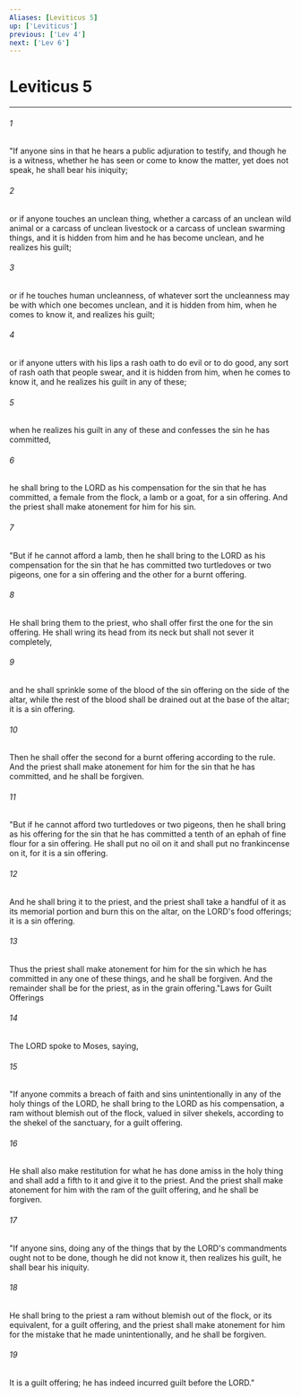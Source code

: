 ```yaml
---
Aliases: [Leviticus 5]
up: ['Leviticus']
previous: ['Lev 4']
next: ['Lev 6']
---
```

# Leviticus 5
***



###### 1 
"If anyone sins in that he hears a public adjuration to testify, and though he is a witness, whether he has seen or come to know the matter, yet does not speak, he shall bear his iniquity; 

###### 2 
or if anyone touches an unclean thing, whether a carcass of an unclean wild animal or a carcass of unclean livestock or a carcass of unclean swarming things, and it is hidden from him and he has become unclean, and he realizes his guilt; 

###### 3 
or if he touches human uncleanness, of whatever sort the uncleanness may be with which one becomes unclean, and it is hidden from him, when he comes to know it, and realizes his guilt; 

###### 4 
or if anyone utters with his lips a rash oath to do evil or to do good, any sort of rash oath that people swear, and it is hidden from him, when he comes to know it, and he realizes his guilt in any of these; 

###### 5 
when he realizes his guilt in any of these and confesses the sin he has committed, 

###### 6 
he shall bring to the LORD as his compensation for the sin that he has committed, a female from the flock, a lamb or a goat, for a sin offering. And the priest shall make atonement for him for his sin. 

###### 7 
"But if he cannot afford a lamb, then he shall bring to the LORD as his compensation for the sin that he has committed two turtledoves or two pigeons, one for a sin offering and the other for a burnt offering. 

###### 8 
He shall bring them to the priest, who shall offer first the one for the sin offering. He shall wring its head from its neck but shall not sever it completely, 

###### 9 
and he shall sprinkle some of the blood of the sin offering on the side of the altar, while the rest of the blood shall be drained out at the base of the altar; it is a sin offering. 

###### 10 
Then he shall offer the second for a burnt offering according to the rule. And the priest shall make atonement for him for the sin that he has committed, and he shall be forgiven. 

###### 11 
"But if he cannot afford two turtledoves or two pigeons, then he shall bring as his offering for the sin that he has committed a tenth of an ephah of fine flour for a sin offering. He shall put no oil on it and shall put no frankincense on it, for it is a sin offering. 

###### 12 
And he shall bring it to the priest, and the priest shall take a handful of it as its memorial portion and burn this on the altar, on the LORD's food offerings; it is a sin offering. 

###### 13 
Thus the priest shall make atonement for him for the sin which he has committed in any one of these things, and he shall be forgiven. And the remainder shall be for the priest, as in the grain offering."Laws for Guilt Offerings 

###### 14 
The LORD spoke to Moses, saying, 

###### 15 
"If anyone commits a breach of faith and sins unintentionally in any of the holy things of the LORD, he shall bring to the LORD as his compensation, a ram without blemish out of the flock, valued in silver shekels, according to the shekel of the sanctuary, for a guilt offering. 

###### 16 
He shall also make restitution for what he has done amiss in the holy thing and shall add a fifth to it and give it to the priest. And the priest shall make atonement for him with the ram of the guilt offering, and he shall be forgiven. 

###### 17 
"If anyone sins, doing any of the things that by the LORD's commandments ought not to be done, though he did not know it, then realizes his guilt, he shall bear his iniquity. 

###### 18 
He shall bring to the priest a ram without blemish out of the flock, or its equivalent, for a guilt offering, and the priest shall make atonement for him for the mistake that he made unintentionally, and he shall be forgiven. 

###### 19 
It is a guilt offering; he has indeed incurred guilt before the LORD."
